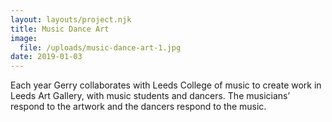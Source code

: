 ```yaml
---
layout: layouts/project.njk
title: Music Dance Art
image:
  file: /uploads/music-dance-art-1.jpg
date: 2019-01-03
---
```

Each year Gerry collaborates with Leeds College of music to create work in Leeds Art Gallery, with music students and dancers. The musicians’ respond to the artwork and the dancers respond to the music.